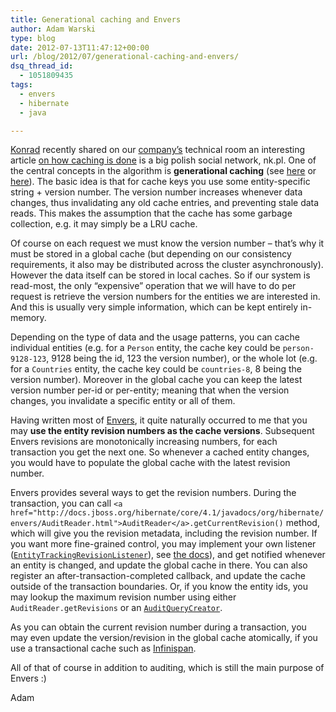 ```yaml
---
title: Generational caching and Envers
author: Adam Warski
type: blog
date: 2012-07-13T11:47:12+00:00
url: /blog/2012/07/generational-caching-and-envers/
dsq_thread_id:
  - 1051809435
tags:
  - envers
  - hibernate
  - java

---
```

[Konrad][1] recently shared on our [company&#8217;s][2] technical room an interesting article [on how caching is done][3] is a big polish social network, nk.pl. One of the central concepts in the algorithm is **generational caching** (see [here][4] or [here][5]). The basic idea is that for cache keys you use some entity-specific string + version number. The version number increases whenever data changes, thus invalidating any old cache entries, and preventing stale data reads. This makes the assumption that the cache has some garbage collection, e.g. it may simply be a LRU cache.

Of course on each request we must know the version number &#8211; that&#8217;s why it must be stored in a global cache (but depending on our consistency requirements, it also may be distributed across the cluster asynchronously). However the data itself can be stored in local caches. So if our system is read-most, the only &#8220;expensive&#8221; operation that we will have to do per request is retrieve the version numbers for the entities we are interested in. And this is usually very simple information, which can be kept entirely in-memory.

Depending on the type of data and the usage patterns, you can cache individual entities (e.g. for a `Person` entity, the cache key could be `person-9128-123`, 9128 being the id, 123 the version number), or the whole lot (e.g. for a `Countries` entity, the cache key could be `countries-8`, 8 being the version number). Moreover in the global cache you can keep the latest version number per-id or per-entity; meaning that when the version changes, you invalidate a specific entity or all of them.

Having written most of [Envers][6], it quite naturally occurred to me that you may **use the entity revision numbers as the cache versions**. Subsequent Envers revisions are monotonically increasing numbers, for each transaction you get the next one. So whenever a cached entity changes, you would have to populate the global cache with the latest revision number.

Envers provides several ways to get the revision numbers. During the transaction, you can call `<a href="http://docs.jboss.org/hibernate/core/4.1/javadocs/org/hibernate/envers/AuditReader.html">AuditReader</a>.getCurrentRevision()` method, which will give you the revision metadata, including the revision number. If you want more fine-grained control, you may implement your own listener ([`EntityTrackingRevisionListener`][7]), see [the docs][8]), and get notified whenever an entity is changed, and update the global cache in there. You can also register an after-transaction-completed callback, and update the cache outside of the transaction boundaries. Or, if you know the entity ids, you may lookup the maximum revision number using either `AuditReader.getRevisions` or an [`AuditQueryCreator`][9].

As you can obtain the current revision number during a transaction, you may even update the version/revision in the global cache atomically, if you use a transactional cache such as [Infinispan][10].

All of that of course in addition to auditing, which is still the main purpose of Envers :)

Adam

 [1]: https://plus.google.com/116133683664833809819
 [2]: http://softwaremill.com
 [3]: https://groups.google.com/forum/#!msg/memcached/OiScvRbGaU8/C1vny7DiGakJ
 [4]: http://www.regexprn.com/2011/06/web-application-caching-strategies_05.html
 [5]: http://37signals.com/svn/posts/3113-how-key-based-cache-expiration-works
 [6]: http://docs.jboss.org/hibernate/core/4.1/devguide/en-US/html/ch15.html
 [7]: http://docs.jboss.org/hibernate/core/4.1/javadocs/org/hibernate/envers/EntityTrackingRevisionListener.html
 [8]: http://docs.jboss.org/hibernate/orm/4.1/devguide/en-US/html/ch15.html#envers-tracking-modified-entities-revchanges
 [9]: http://docs.jboss.org/hibernate/core/4.1/javadocs/org/hibernate/envers/query/AuditQueryCreator.html
 [10]: http://www.jboss.org/infinispan/
